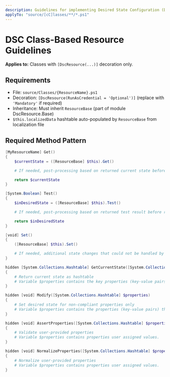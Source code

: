 ```yaml
---
description: Guidelines for implementing Desired State Configuration (DSC) class-based resources.
applyTo: "source/[cC]lasses/**/*.ps1"
---
```


# DSC Class-Based Resource Guidelines

**Applies to:** Classes with `[DscResource(...)]` decoration only.

## Requirements
- File: `source/Classes/{ResourceName}.ps1`
- Decoration: `[DscResource(RunAsCredential = 'Optional')]` (replace with `'Mandatory'` if required)
- Inheritance: Must inherit `ResourceBase` (part of module DscResource.Base)
- `$this.localizedData` hashtable auto-populated by `ResourceBase` from localization file

## Required Method Pattern

```powershell
[MyResourceName] Get()
{
    $currentState = ([ResourceBase] $this).Get()

    # If needed, post-processing based on returned current state before returning to user

    return $currentState
}

[System.Boolean] Test()
{
    $inDesiredState = ([ResourceBase] $this).Test()

    # If needed, post-processing based on returned test result before returning to user

    return $inDesiredState
}

[void] Set()
{
    ([ResourceBase] $this).Set()

    # If needed, additional state changes that could not be handled by Modify()
}

hidden [System.Collections.Hashtable] GetCurrentState([System.Collections.Hashtable] $properties)
{
    # Return current state as hashtable
    # Variable $properties contains the key properties (key-value pairs).
}

hidden [void] Modify([System.Collections.Hashtable] $properties)
{
    # Set desired state for non-compliant properties only
    # Variable $properties contains the properties (key-value pairs) that are not in desired state.
}

hidden [void] AssertProperties([System.Collections.Hashtable] $properties)
{
    # Validate user-provided properties
    # Variable $properties contains properties user assigned values.
}

hidden [void] NormalizeProperties([System.Collections.Hashtable] $properties)
{
    # Normalize user-provided properties
    # Variable $properties contains properties user assigned values.
}
```
